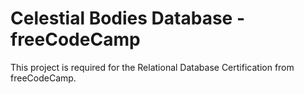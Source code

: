 # Celestial Bodies Database - freeCodeCamp
This project is required for the Relational Database Certification from freeCodeCamp.
